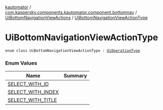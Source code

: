 [kautomator](../../../index.md) / [com.kaspersky.components.kautomator.component.bottomnav](../../index.md) / [UiBottomNavigationViewActions](../index.md) / [UiBottomNavigationViewActionType](./index.md)

# UiBottomNavigationViewActionType

`enum class UiBottomNavigationViewActionType : `[`UiOperationType`](../../../com.kaspersky.components.kautomator.intercept.operation/-ui-operation-type/index.md)

### Enum Values

| Name | Summary |
|---|---|
| [SELECT_WITH_ID](-s-e-l-e-c-t_-w-i-t-h_-i-d.md) |  |
| [SELECT_WITH_INDEX](-s-e-l-e-c-t_-w-i-t-h_-i-n-d-e-x.md) |  |
| [SELECT_WITH_TITLE](-s-e-l-e-c-t_-w-i-t-h_-t-i-t-l-e.md) |  |
